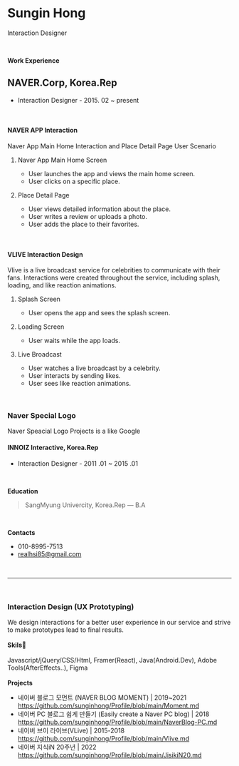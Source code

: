 


# Sungin Hong
Interaction Designer

<br>

**Work Experience**
## NAVER.Corp, Korea.Rep
- Interaction Designer - 2015. 02 ~ present
<br>

#### NAVER APP Interaction<br>
Naver App Main Home Interaction and Place Detail Page User Scenario

1. Naver App Main Home Screen
   - User launches the app and views the main home screen.
   - User clicks on a specific place.

2. Place Detail Page
   - User views detailed information about the place.
   - User writes a review or uploads a photo.
   - User adds the place to their favorites.

<br>

#### VLIVE Interaction Design<br>
Vlive is a live broadcast service for celebrities to communicate with their fans. Interactions were created throughout the service, including splash, loading, and like reaction animations.

1. Splash Screen
   - User opens the app and sees the splash screen.

2. Loading Screen
   - User waits while the app loads.

3. Live Broadcast
   - User watches a live broadcast by a celebrity.
   - User interacts by sending likes.
   - User sees like reaction animations.

<br>

### Naver Special Logo<br>
Naver Speacial Logo Projects is a like Google 
     
#### INNOIZ Interactive, Korea.Rep
- Interaction Designer - 2011 .01 ~ 2015 .01
<br>

**Education**
> SangMyung Univercity, Korea.Rep — B.A
<br>

**Contacts**
- 010-8995-7513
- realhsi85@gmail.com

<br>

___________

<br>

### **Interaction Design (UX Prototyping)**

We design interactions for a better user experience in our service and strive to make prototypes lead to final results.
<br><br>
**Skils🔧**<br><br>
Javascript/jQuery/CSS/Html, Framer(React), Java(Android.Dev), Adobe Tools(AfterEffects..), Figma
<br><br>
**Projects**
- 네이버 블로그 모먼트 (NAVER BLOG MOMENT) | 2019~2021<br>https://github.com/sunginhong/Profile/blob/main/Moment.md
- 네이버 PC 블로그 쉽게 만들기 (Easily create a Naver PC blog) | 2018<br>https://github.com/sunginhong/Profile/blob/main/NaverBlog-PC.md
- 네이버 브이 라이브(VLive) | 2015-2018<br>https://github.com/sunginhong/Profile/blob/main/Vlive.md
- 네이버 지식iN 20주년 | 2022<br>https://github.com/sunginhong/Profile/blob/main/JisikiN20.md
